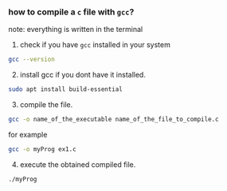 ### how to compile a `c` file with `gcc`?

note: everything is written in the terminal

1. check if you have `gcc` installed in your system

```bash
gcc --version
```
2. install gcc if you dont have it installed.

```bash
sudo apt install build-essential
```
3. compile the file.

```bash
gcc -o name_of_the_executable name_of_the_file_to_compile.c
```
for example
```bash
gcc -o myProg ex1.c
```
4. execute the obtained compiled file.

```bash
./myProg
```
